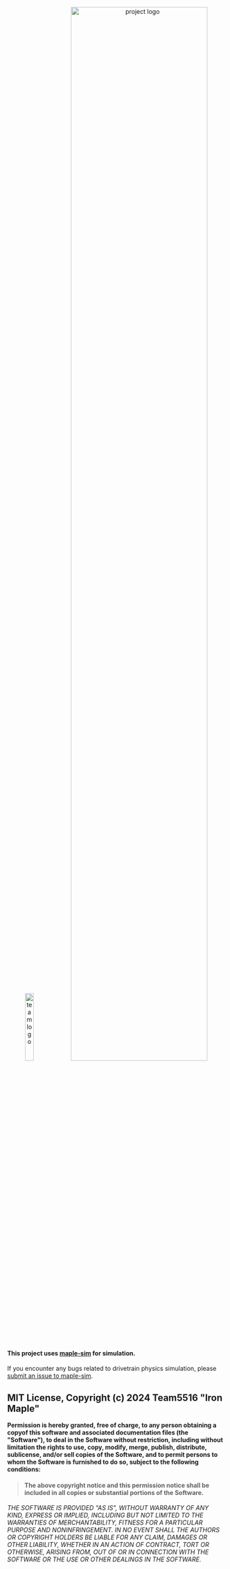 <p align="center">
  <img src="https://github.com/Shenzhen-Robotics-Alliance/maple-sim/raw/main/docs/media/team_logo.png" width="20%"  alt="team logo"/>
  <img src="https://github.com/Shenzhen-Robotics-Alliance/maple-sim/raw/main/docs/media/icon.png" width="79%"  alt="project logo"/>
</p>

#### This project uses [maple-sim](https://github.com/Shenzhen-Robotics-Alliance/maple-sim) for simulation.

If you encounter any bugs related to drivetrain physics simulation, please
[submit an issue to maple-sim](https://github.com/Shenzhen-Robotics-Alliance/maple-sim/issues/new/choose).

## MIT License, Copyright (c) 2024 Team5516 "Iron Maple"

**Permission is hereby granted, free of charge, to any person obtaining a copyof
this software and associated documentation files (the "Software"), to deal in
the Software without restriction, including without limitation the rights to
use, copy, modify, merge, publish, distribute, sublicense, and/or sell copies of
the Software, and to permit persons to whom the Software is furnished to do so,
subject to the following conditions:**

> #### The above copyright notice and this permission notice shall be included in all copies or substantial portions of the Software.

_THE SOFTWARE IS PROVIDED "AS IS", WITHOUT WARRANTY OF ANY KIND, EXPRESS OR
IMPLIED, INCLUDING BUT NOT LIMITED TO THE WARRANTIES OF MERCHANTABILITY, FITNESS
FOR A PARTICULAR PURPOSE AND NONINFRINGEMENT. IN NO EVENT SHALL THE AUTHORS OR
COPYRIGHT HOLDERS BE LIABLE FOR ANY CLAIM, DAMAGES OR OTHER LIABILITY, WHETHER
IN AN ACTION OF CONTRACT, TORT OR OTHERWISE, ARISING FROM, OUT OF OR IN
CONNECTION WITH THE SOFTWARE OR THE USE OR OTHER DEALINGS IN THE SOFTWARE._
